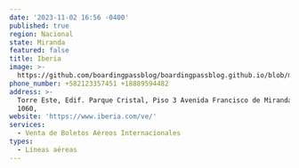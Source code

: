 ```yaml
---
date: '2023-11-02 16:56 -0400'
published: true
region: Nacional
state: Miranda
featured: false
title: Iberia
image: >-
  https://github.com/boardingpassblog/boardingpassblog.github.io/blob/main/assets/images/IberiaDirectorio.jpg?
phone_number: +582123357451 +18889594482
address: >-
  Torre Este, Edif. Parque Cristal, Piso 3 Avenida Francisco de Miranda, Caracas
  1060,
website: 'https://www.iberia.com/ve/'
services:
  - Venta de Boletos Aéreos Internacionales
types:
  - Líneas aéreas
---
```

